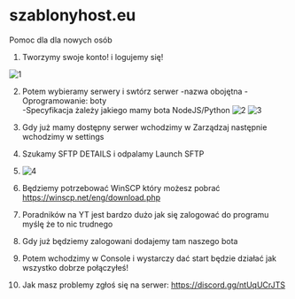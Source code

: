 # szablonyhost.eu
Pomoc dla dla nowych osób

1. Tworzymy swoje konto! i logujemy się!

![1](https://user-images.githubusercontent.com/129689696/229596952-f252403a-4321-4100-bfb6-800f4c44205b.png)

2. Potem wybieramy serwery i swtórz serwer 
-nazwa obojętna
-Oprogramowanie: boty  
-Specyfikacja żależy jakiego mamy bota NodeJS/Python
![2](https://user-images.githubusercontent.com/129689696/229596488-d7150090-d5a6-445e-8c59-20c18855f5c6.png)
![3](https://user-images.githubusercontent.com/129689696/229596642-1b57c1d2-3ba8-4930-854b-eaddf3bc64ab.png)

3. Gdy już mamy dostępny serwer wchodzimy w Zarządzaj następnie wchodzimy w settings
4. Szukamy SFTP DETAILS i odpalamy Launch SFTP
5. ![4](https://user-images.githubusercontent.com/129689696/229597643-87032282-bd2d-44ea-b68d-96344fa607e4.png)

5. Będziemy potrzebować WinSCP który możesz pobrać https://winscp.net/eng/download.php
6. Poradników na YT jest bardzo dużo jak się zalogować do programu myślę że to nic trudnego
7. Gdy już będziemy zalogowani dodajemy tam naszego bota
8. Potem wchodzimy w Console i wystarczy dać start będzie działać jak wszystko dobrze połączyłeś!
9. Jak masz problemy zgłoś się na serwer: https://discord.gg/ntUqUCrJTS

